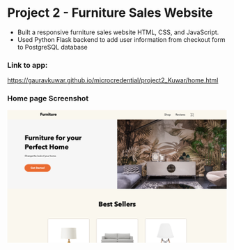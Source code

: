 # Project 2 - Furniture Sales Website

- Built a responsive furniture sales website HTML, CSS, and JavaScript.
- Used Python Flask backend to add user information from checkout form to PostgreSQL database

### Link to app:

https://gauravkuwar.github.io/microcredential/project2_Kuwar/home.html

### Home page Screenshot

![alt text](https://github.com/gauravkuwar/microcredential/blob/main/project2_Kuwar/home_page_pic.png)
